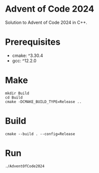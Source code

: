 # Advent of Code 2024

Solution to Advent of Code 2024 in C++.

# Prerequisites

* cmake: ^3.30.4 
* gcc: ^12.2.0

# Make

```
mkdir Build
cd Build
cmake -DCMAKE_BUILD_TYPE=Release ..
```

# Build

```
cmake --build . --config=Release
```

# Run

```
./AdventOfCode2024
```
